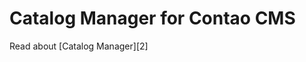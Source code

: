 Catalog Manager for Contao CMS
===============

Read about [Catalog Manager][2]

[1]: https://www.alexandernaumov.de/blog/f-modul-2-0-aka-catalog-manager